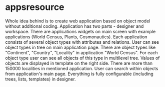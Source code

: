 appsresource
============

Whole idea behind is to create web application based on object model without additional coding. 
Application has two parts - designer and workspace. There are applications widgets on main screen 
with example applications (World Census, Plants, Cosmonautics). Each application consists of several 
object types with attributes and relations. User can see object types in tree on main application page. 
There are object types like "Continent", "Country", "Locality" in application "World Census". 
For each object type user can see all objects of this type in multilevel tree. Values of objects are displayed 
in template on the right side. There are more than 150000 localities in mentioned application. 
User can search within objects from application's main page. Everything is fully configurable 
(including trees, lists, templates) in designer.

